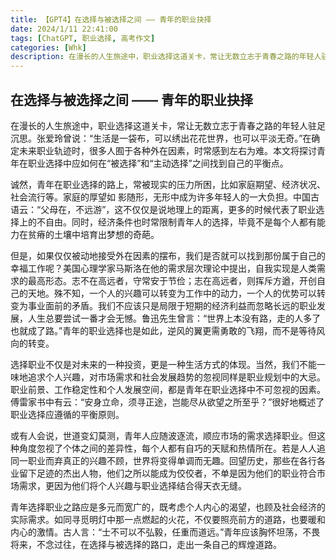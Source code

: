 ```yaml
---
title: 【GPT4】在选择与被选择之间 —— 青年的职业抉择
date: 2024/1/11 22:41:00
tags: [ChatGPT, 职业选择, 高考作文]
categories: [Whk]
description: 在漫长的人生旅途中，职业选择这道关卡，常让无数立志于青春之路的年轻人驻足沉思。
---
```


<!--more-->

## 在选择与被选择之间 —— 青年的职业抉择

在漫长的人生旅途中，职业选择这道关卡，常让无数立志于青春之路的年轻人驻足沉思。张爱玲曾说：“生活是一袋布，可以绣出花花世界，也可以平淡无奇。”在确定未来职业轨迹时，很多人囿于各种外在因素，时常感到左右为难。本文将探讨青年在职业选择中应如何在“被选择”和“主动选择”之间找到自己的平衡点。

诚然，青年在职业选择的路上，常被现实的压力所困，比如家庭期望、经济状况、社会流行等。家庭的厚望如 影随形，无形中成为许多年轻人的一大负担。中国古语云：“父母在，不远游”，这不仅仅是说地理上的距离，更多的时候代表了职业选择上的不自由。同时，经济条件也时常限制青年人的选择，毕竟不是每个人都有能力在贫瘠的土壤中培育出梦想的奇葩。

但是，如果仅仅被动地接受外在因素的摆布，我们是否就可以找到那份属于自己的幸福工作呢？美国心理学家马斯洛在他的需求层次理论中提出，自我实现是人类需求的最高形态。志不在高远者，守常安于节俭；志在高远者，则挥斥方遒，开创自己的天地。殊不知，一个人的兴趣可以转变为工作中的动力，一个人的优势可以转变为事业面前的矛盾。我们不应该只是局限于短期的经济利益而忽略长远的职业发展，人生总要尝试一番才会无憾。鲁迅先生曾言：“世界上本没有路，走的人多了也就成了路。”青年的职业选择也是如此，逆风的翼更需勇敢的飞翔，而不是等待风向的转变。

选择职业不仅是对未来的一种投资，更是一种生活方式的体现。当然，我们不能一味地追求个人兴趣，对市场需求和社会发展趋势的忽视同样是职业规划中的大忌。职业前景、工作稳定性和个人发展空间，都是青年在职业选择中不可忽视的因素。傅雷家书中有云：“安身立命，须寻正途，岂能尽从欲望之所至乎？”很好地概述了职业选择应遵循的平衡原则。

或有人会说，世道变幻莫测，青年人应随波逐流，顺应市场的需求选择职业。但这种角度忽视了个体之间的差异性，每个人都有自巧的天赋和热情所在。若是人人追同一职业而弃真正的兴趣不顾，世界将变得单调而无趣。回望历史，那些在各行各业留下足迹的杰出人物，他们之所以能成为佼佼者，不单是因为他们的职业符合市场需求，更因为他们将个人兴趣与职业选择结合得天衣无缝。

青年选择职业之路应是多元而宽广的，既考虑个人内心的渴望，也顾及社会经济的实际需求。如同寻觅明灯中那一点燃起的火花，不仅要照亮前方的道路，也要暖和内心的激情。古人言：“士不可以不弘毅，任重而道远。”青年应该胸怀坦荡，不畏将来，不念过往，在选择与被选择的路口，走出一条自己的辉煌道路。